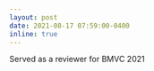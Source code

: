 ```yaml
---
layout: post
date: 2021-08-17 07:59:00-0400
inline: true
---
```


Served as a reviewer for BMVC 2021
